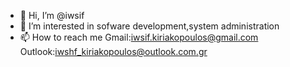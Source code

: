 - 👋 Hi, I’m @iwsif
- 👀 I’m interested in sofware development,system administration
- 📫 How to reach me Gmail:iwsif.kiriakopoulos@gmail.com Outlook:iwshf_kiriakopoulos@outlook.com.gr

